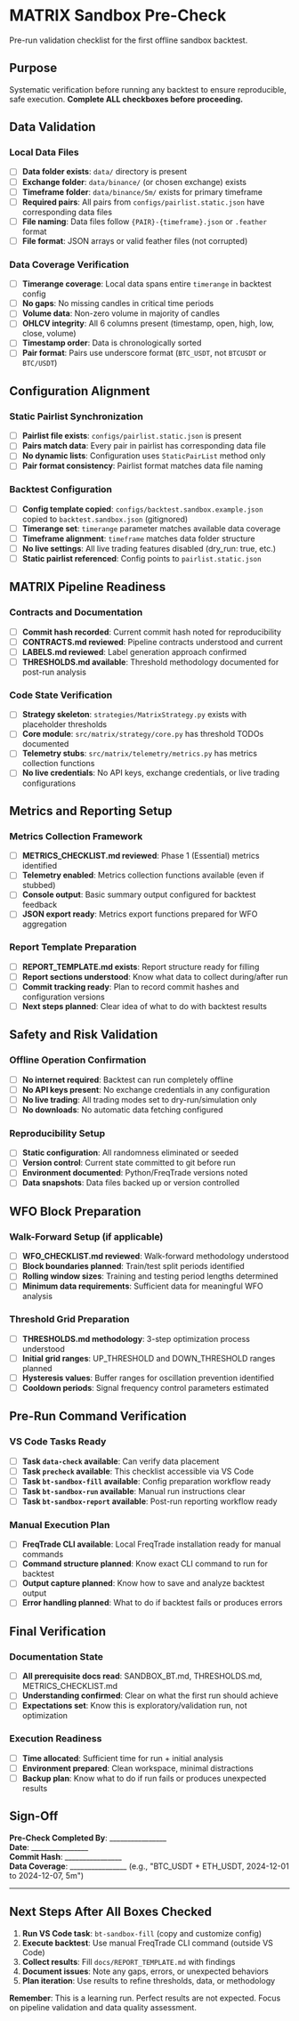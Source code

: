 # MATRIX Sandbox Pre-Check

Pre-run validation checklist for the first offline sandbox backtest.

## Purpose
Systematic verification before running any backtest to ensure reproducible, safe execution.
**Complete ALL checkboxes before proceeding.**

## Data Validation

### Local Data Files
- [ ] **Data folder exists**: `data/` directory is present
- [ ] **Exchange folder**: `data/binance/` (or chosen exchange) exists  
- [ ] **Timeframe folder**: `data/binance/5m/` exists for primary timeframe
- [ ] **Required pairs**: All pairs from `configs/pairlist.static.json` have corresponding data files
- [ ] **File naming**: Data files follow `{PAIR}-{timeframe}.json` or `.feather` format
- [ ] **File format**: JSON arrays or valid feather files (not corrupted)

### Data Coverage Verification
- [ ] **Timerange coverage**: Local data spans entire `timerange` in backtest config
- [ ] **No gaps**: No missing candles in critical time periods
- [ ] **Volume data**: Non-zero volume in majority of candles  
- [ ] **OHLCV integrity**: All 6 columns present (timestamp, open, high, low, close, volume)
- [ ] **Timestamp order**: Data is chronologically sorted
- [ ] **Pair format**: Pairs use underscore format (`BTC_USDT`, not `BTCUSDT` or `BTC/USDT`)

## Configuration Alignment

### Static Pairlist Synchronization  
- [ ] **Pairlist file exists**: `configs/pairlist.static.json` is present
- [ ] **Pairs match data**: Every pair in pairlist has corresponding data file
- [ ] **No dynamic lists**: Configuration uses `StaticPairList` method only
- [ ] **Pair format consistency**: Pairlist format matches data file naming

### Backtest Configuration
- [ ] **Config template copied**: `configs/backtest.sandbox.example.json` copied to `backtest.sandbox.json` (gitignored)
- [ ] **Timerange set**: `timerange` parameter matches available data coverage
- [ ] **Timeframe alignment**: `timeframe` matches data folder structure  
- [ ] **No live settings**: All live trading features disabled (dry_run: true, etc.)
- [ ] **Static pairlist referenced**: Config points to `pairlist.static.json`

## MATRIX Pipeline Readiness

### Contracts and Documentation  
- [ ] **Commit hash recorded**: Current commit hash noted for reproducibility
- [ ] **CONTRACTS.md reviewed**: Pipeline contracts understood and current
- [ ] **LABELS.md reviewed**: Label generation approach confirmed
- [ ] **THRESHOLDS.md available**: Threshold methodology documented for post-run analysis

### Code State Verification
- [ ] **Strategy skeleton**: `strategies/MatrixStrategy.py` exists with placeholder thresholds
- [ ] **Core module**: `src/matrix/strategy/core.py` has threshold TODOs documented
- [ ] **Telemetry stubs**: `src/matrix/telemetry/metrics.py` has metrics collection functions
- [ ] **No live credentials**: No API keys, exchange credentials, or live trading configurations

## Metrics and Reporting Setup

### Metrics Collection Framework
- [ ] **METRICS_CHECKLIST.md reviewed**: Phase 1 (Essential) metrics identified
- [ ] **Telemetry enabled**: Metrics collection functions available (even if stubbed)
- [ ] **Console output**: Basic summary output configured for backtest feedback
- [ ] **JSON export ready**: Metrics export functions prepared for WFO aggregation

### Report Template Preparation
- [ ] **REPORT_TEMPLATE.md exists**: Report structure ready for filling
- [ ] **Report sections understood**: Know what data to collect during/after run
- [ ] **Commit tracking ready**: Plan to record commit hashes and configuration versions
- [ ] **Next steps planned**: Clear idea of what to do with backtest results

## Safety and Risk Validation

### Offline Operation Confirmation
- [ ] **No internet required**: Backtest can run completely offline
- [ ] **No API keys present**: No exchange credentials in any configuration
- [ ] **No live trading**: All trading modes set to dry-run/simulation only
- [ ] **No downloads**: No automatic data fetching configured

### Reproducibility Setup
- [ ] **Static configuration**: All randomness eliminated or seeded
- [ ] **Version control**: Current state committed to git before run
- [ ] **Environment documented**: Python/FreqTrade versions noted
- [ ] **Data snapshots**: Data files backed up or version controlled

## WFO Block Preparation

### Walk-Forward Setup (if applicable)
- [ ] **WFO_CHECKLIST.md reviewed**: Walk-forward methodology understood
- [ ] **Block boundaries planned**: Train/test split periods identified
- [ ] **Rolling window sizes**: Training and testing period lengths determined
- [ ] **Minimum data requirements**: Sufficient data for meaningful WFO analysis

### Threshold Grid Preparation  
- [ ] **THRESHOLDS.md methodology**: 3-step optimization process understood
- [ ] **Initial grid ranges**: UP_THRESHOLD and DOWN_THRESHOLD ranges planned
- [ ] **Hysteresis values**: Buffer ranges for oscillation prevention identified
- [ ] **Cooldown periods**: Signal frequency control parameters estimated

## Pre-Run Command Verification

### VS Code Tasks Ready
- [ ] **Task `data-check` available**: Can verify data placement
- [ ] **Task `precheck` available**: This checklist accessible via VS Code
- [ ] **Task `bt-sandbox-fill` available**: Config preparation workflow ready
- [ ] **Task `bt-sandbox-run` available**: Manual run instructions clear
- [ ] **Task `bt-sandbox-report` available**: Post-run reporting workflow ready

### Manual Execution Plan
- [ ] **FreqTrade CLI available**: Local FreqTrade installation ready for manual commands
- [ ] **Command structure planned**: Know exact CLI command to run for backtest
- [ ] **Output capture planned**: Know how to save and analyze backtest output
- [ ] **Error handling planned**: What to do if backtest fails or produces errors

## Final Verification

### Documentation State
- [ ] **All prerequisite docs read**: SANDBOX_BT.md, THRESHOLDS.md, METRICS_CHECKLIST.md
- [ ] **Understanding confirmed**: Clear on what the first run should achieve
- [ ] **Expectations set**: Know this is exploratory/validation run, not optimization

### Execution Readiness
- [ ] **Time allocated**: Sufficient time for run + initial analysis
- [ ] **Environment prepared**: Clean workspace, minimal distractions
- [ ] **Backup plan**: Know what to do if run fails or produces unexpected results

## Sign-Off

**Pre-Check Completed By**: ________________  
**Date**: ________________  
**Commit Hash**: ________________  
**Data Coverage**: ________________ (e.g., "BTC_USDT + ETH_USDT, 2024-12-01 to 2024-12-07, 5m")

---

## Next Steps After All Boxes Checked

1. **Run VS Code task**: `bt-sandbox-fill` (copy and customize config)
2. **Execute backtest**: Use manual FreqTrade CLI command (outside VS Code)
3. **Collect results**: Fill `docs/REPORT_TEMPLATE.md` with findings
4. **Document issues**: Note any gaps, errors, or unexpected behaviors
5. **Plan iteration**: Use results to refine thresholds, data, or methodology

**Remember**: This is a learning run. Perfect results are not expected. Focus on pipeline validation and data quality assessment.